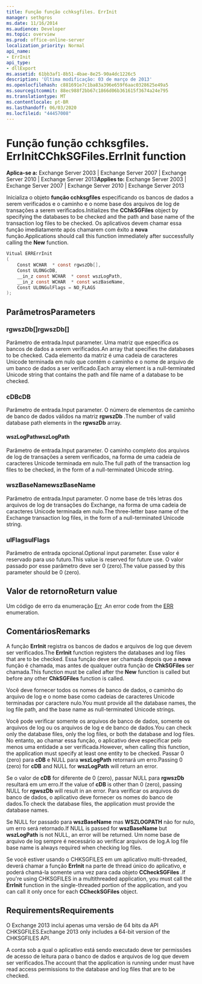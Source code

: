 ```yaml
---
title: Função função cchksgfiles. ErrInit
manager: sethgros
ms.date: 11/16/2014
ms.audience: Developer
ms.topic: overview
ms.prod: office-online-server
localization_priority: Normal
api_name:
- ErrInit
api_type:
- dllExport
ms.assetid: 61bb3af1-8b51-4bae-8e25-90a4dc1226c5
description: 'Última modificação: 03 de março de 2013'
ms.openlocfilehash: c881691e7c1ba83a396e659f6aac0328625e49a5
ms.sourcegitcommit: 88ec988f2bb67c1866d06b361615f3674a24e795
ms.translationtype: MT
ms.contentlocale: pt-BR
ms.lasthandoff: 06/03/2020
ms.locfileid: "44457008"
---
```

# <a name="cchksgfileserrinit-function"></a><span data-ttu-id="04637-103">Função função cchksgfiles. ErrInit</span><span class="sxs-lookup"><span data-stu-id="04637-103">CChkSGFiles.ErrInit function</span></span>
  
<span data-ttu-id="04637-104">**Aplica-se a:** Exchange Server 2003 | Exchange Server 2007 | Exchange Server 2010 | Exchange Server 2013</span><span class="sxs-lookup"><span data-stu-id="04637-104">**Applies to:** Exchange Server 2003 | Exchange Server 2007 | Exchange Server 2010 | Exchange Server 2013</span></span>
  
<span data-ttu-id="04637-105">Inicializa o objeto **função cchksgfiles** especificando os bancos de dados a serem verificados e o caminho e o nome base dos arquivos de log de transações a serem verificados.</span><span class="sxs-lookup"><span data-stu-id="04637-105">Initializes the **CChkSGFiles** object by specifying the databases to be checked and the path and base name of the transaction log files to be checked.</span></span> <span data-ttu-id="04637-106">Os aplicativos devem chamar essa função imediatamente após chamarem com êxito a **nova** função.</span><span class="sxs-lookup"><span data-stu-id="04637-106">Applications should call this function immediately after successfully calling the **New** function.</span></span> 
  
```cs
Vitual ERRErrInit  
(
    Const WCHAR  * const rgwszDb[],
    Const ULONGcDB,
    __in_z const WCHAR  * const wszLogPath,
    __in_z const WCHAR  * const wszBaseName,
    Const ULONGulFlags = NO_FLAGS
);

```

## <a name="parameters"></a><span data-ttu-id="04637-107">Parâmetros</span><span class="sxs-lookup"><span data-stu-id="04637-107">Parameters</span></span>

### <a name="rgwszdb"></a><span data-ttu-id="04637-108">rgwszDb[]</span><span class="sxs-lookup"><span data-stu-id="04637-108">rgwszDb[]</span></span>
  
<span data-ttu-id="04637-109">Parâmetro de entrada.</span><span class="sxs-lookup"><span data-stu-id="04637-109">Input parameter.</span></span> <span data-ttu-id="04637-110">Uma matriz que especifica os bancos de dados a serem verificados.</span><span class="sxs-lookup"><span data-stu-id="04637-110">An array that specifies the databases to be checked.</span></span> <span data-ttu-id="04637-111">Cada elemento da matriz é uma cadeia de caracteres Unicode terminada em nulo que contém o caminho e o nome de arquivo de um banco de dados a ser verificado.</span><span class="sxs-lookup"><span data-stu-id="04637-111">Each array element is a null-terminated Unicode string that contains the path and file name of a database to be checked.</span></span>
    
### <a name="cdb"></a><span data-ttu-id="04637-112">cDB</span><span class="sxs-lookup"><span data-stu-id="04637-112">cDB</span></span>
  
<span data-ttu-id="04637-113">Parâmetro de entrada.</span><span class="sxs-lookup"><span data-stu-id="04637-113">Input parameter.</span></span> <span data-ttu-id="04637-114">O número de elementos de caminho de banco de dados válidos na matriz **rgwszDb** .</span><span class="sxs-lookup"><span data-stu-id="04637-114">The number of valid database path elements in the **rgwszDb** array.</span></span> 
    
#### <a name="wszlogpath"></a><span data-ttu-id="04637-115">wszLogPath</span><span class="sxs-lookup"><span data-stu-id="04637-115">wszLogPath</span></span>
  
<span data-ttu-id="04637-116">Parâmetro de entrada.</span><span class="sxs-lookup"><span data-stu-id="04637-116">Input parameter.</span></span> <span data-ttu-id="04637-117">O caminho completo dos arquivos de log de transações a serem verificados, na forma de uma cadeia de caracteres Unicode terminada em nulo.</span><span class="sxs-lookup"><span data-stu-id="04637-117">The full path of the transaction log files to be checked, in the form of a null-terminated Unicode string.</span></span>
    
### <a name="wszbasename"></a><span data-ttu-id="04637-118">wszBaseName</span><span class="sxs-lookup"><span data-stu-id="04637-118">wszBaseName</span></span>
  
<span data-ttu-id="04637-119">Parâmetro de entrada.</span><span class="sxs-lookup"><span data-stu-id="04637-119">Input parameter.</span></span> <span data-ttu-id="04637-120">O nome base de três letras dos arquivos de log de transações do Exchange, na forma de uma cadeia de caracteres Unicode terminada em nulo.</span><span class="sxs-lookup"><span data-stu-id="04637-120">The three-letter base name of the Exchange transaction log files, in the form of a null-terminated Unicode string.</span></span>
    
### <a name="ulflags"></a><span data-ttu-id="04637-121">ulFlags</span><span class="sxs-lookup"><span data-stu-id="04637-121">ulFlags</span></span>
  
<span data-ttu-id="04637-122">Parâmetro de entrada opcional.</span><span class="sxs-lookup"><span data-stu-id="04637-122">Optional input parameter.</span></span> <span data-ttu-id="04637-123">Esse valor é reservado para uso futuro.</span><span class="sxs-lookup"><span data-stu-id="04637-123">This value is reserved for future use.</span></span> <span data-ttu-id="04637-124">O valor passado por esse parâmetro deve ser 0 (zero).</span><span class="sxs-lookup"><span data-stu-id="04637-124">The value passed by this parameter should be 0 (zero).</span></span>
    
## <a name="return-value"></a><span data-ttu-id="04637-125">Valor de retorno</span><span class="sxs-lookup"><span data-stu-id="04637-125">Return value</span></span>

<span data-ttu-id="04637-126">Um código de erro da enumeração [Err](cchksgfiles-err-enumeration.md) .</span><span class="sxs-lookup"><span data-stu-id="04637-126">An error code from the [ERR](cchksgfiles-err-enumeration.md) enumeration.</span></span> 
  
## <a name="remarks"></a><span data-ttu-id="04637-127">Comentários</span><span class="sxs-lookup"><span data-stu-id="04637-127">Remarks</span></span>

<span data-ttu-id="04637-128">A função **ErrInit** registra os bancos de dados e arquivos de log que devem ser verificados.</span><span class="sxs-lookup"><span data-stu-id="04637-128">The **ErrInit** function registers the databases and log files that are to be checked.</span></span> <span data-ttu-id="04637-129">Essa função deve ser chamada depois que a **nova** função é chamada, mas antes de qualquer outra função de **ChkSGFiles** ser chamada.</span><span class="sxs-lookup"><span data-stu-id="04637-129">This function must be called after the **New** function is called but before any other **ChkSGFiles** function is called.</span></span> 
  
<span data-ttu-id="04637-130">Você deve fornecer todos os nomes de banco de dados, o caminho do arquivo de log e o nome base como cadeias de caracteres Unicode terminadas por caractere nulo.</span><span class="sxs-lookup"><span data-stu-id="04637-130">You must provide all the database names, the log file path, and the base name as null-terminated Unicode strings.</span></span>
  
<span data-ttu-id="04637-131">Você pode verificar somente os arquivos de banco de dados, somente os arquivos de log ou os arquivos de log e de banco de dados.</span><span class="sxs-lookup"><span data-stu-id="04637-131">You can check only the database files, only the log files, or both the database and log files.</span></span> <span data-ttu-id="04637-132">No entanto, ao chamar essa função, o aplicativo deve especificar pelo menos uma entidade a ser verificada.</span><span class="sxs-lookup"><span data-stu-id="04637-132">However, when calling this function, the application must specify at least one entity to be checked.</span></span> <span data-ttu-id="04637-133">Passar 0 (zero) para **cDB** e NULL para **wszLogPath** retornará um erro.</span><span class="sxs-lookup"><span data-stu-id="04637-133">Passing 0 (zero) for  **cDB**  and NULL for  **wszLogPath**  will return an error.</span></span> 
  
<span data-ttu-id="04637-134">Se o valor de **cDB** for diferente de 0 (zero), passar NULL para **rgwszDb** resultará em um erro.</span><span class="sxs-lookup"><span data-stu-id="04637-134">If the value of  **cDB**  is other than 0 (zero), passing NULL for  **rgwszDb**  will result in an error.</span></span> <span data-ttu-id="04637-135">Para verificar os arquivos do banco de dados, o aplicativo deve fornecer os nomes do banco de dados.</span><span class="sxs-lookup"><span data-stu-id="04637-135">To check the database files, the application must provide the database names.</span></span> 
  
<span data-ttu-id="04637-136">Se NULL for passado para **wszBaseName** mas **WSZLOGPATH** não for nulo, um erro será retornado.</span><span class="sxs-lookup"><span data-stu-id="04637-136">If NULL is passed for  **wszBaseName**  but  **wszLogPath**  is not NULL, an error will be returned.</span></span> <span data-ttu-id="04637-137">Um nome base de arquivo de log sempre é necessário ao verificar arquivos de log.</span><span class="sxs-lookup"><span data-stu-id="04637-137">A log file base name is always required when checking log files.</span></span> 
  
<span data-ttu-id="04637-138">Se você estiver usando o CHKSGFILES em um aplicativo multi-threaded, deverá chamar a função **ErrInit** na parte de thread único do aplicativo, e poderá chamá-la somente uma vez para cada objeto **CCheckSGFiles** .</span><span class="sxs-lookup"><span data-stu-id="04637-138">If you're using CHKSGFILES in a multithreaded application, you must call the **ErrInit** function in the single-threaded portion of the application, and you can call it only once for each **CCheckSGFiles** object.</span></span> 
  
## <a name="requirements"></a><span data-ttu-id="04637-139">Requirements</span><span class="sxs-lookup"><span data-stu-id="04637-139">Requirements</span></span>

<span data-ttu-id="04637-140">O Exchange 2013 inclui apenas uma versão de 64 bits da API CHKSGFILES.</span><span class="sxs-lookup"><span data-stu-id="04637-140">Exchange 2013 only includes a 64-bit version of the CHKSGFILES API.</span></span>
  
<span data-ttu-id="04637-141">A conta sob a qual o aplicativo está sendo executado deve ter permissões de acesso de leitura para o banco de dados e arquivos de log que devem ser verificados.</span><span class="sxs-lookup"><span data-stu-id="04637-141">The account that the application is running under must have read access permissions to the database and log files that are to be checked.</span></span>
  

